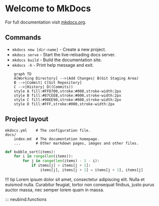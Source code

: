 # Welcome to MkDocs

For full documentation visit [mkdocs.org](https://www.mkdocs.org).

## Commands

* `mkdocs new [dir-name]` - Create a new project.
* `mkdocs serve` - Start the live-reloading docs server.
* `mkdocs build` - Build the documentation site.
* `mkdocs -h` - Print help message and exit.

```mermaid  
    graph TD
    A[Working Directory] -->|Add Changes| B(Git Staging Area)
    B -->|Commit| C[Git Repository]
    C -->|History| D((Commits))
    style A fill:#FFD700,stroke:#000,stroke-width:2px
    style B fill:#87CEEB,stroke:#000,stroke-width:2px
    style C fill:#90EE90,stroke:#000,stroke-width:2px
    style D fill:#FFF,stroke:#000,stroke-width:2px
```

## Project layout

    mkdocs.yml    # The configuration file.
    docs/
        index.md  # The documentation homepage.
        ...       # Other markdown pages, images and other files.

``` py
def bubble_sort(items):
    for i in range(len(items)):
        for j in range(len(items) - 1 - i):
            if items[j] > items[j + 1]:
                items[j], items[j + 1] = items[j + 1], items[j]
```



!!! tip
    Lorem ipsum dolor sit amet, consectetur adipiscing elit. Nulla et euismod
    nulla. Curabitur feugiat, tortor non consequat finibus, justo purus auctor
    massa, nec semper lorem quam in massa.

::: neubind.functions
 